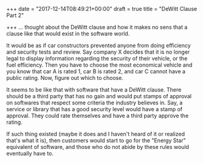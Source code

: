 +++
date = "2017-12-14T08:49:21+00:00"
draft = true
title = "DeWitt Clause Part 2"

+++
... thought about the DeWitt clause and how it makes no sens that a clause like that would exist in the software world.

It would be as if car constructors prevented anyone from doing efficiency and security tests and review. Say company X decides that it is no longer legal to display information regarding the security of their vehicle, or the fuel efficiency. Then you have to choose the most economical vehicle and you know that car A is rated 1, car B is rated 2, and car C cannot have a public rating. Now, figure out which to choose.

It seems to be like that with software that have a DeWitt clause. There should be a third party that has no gain and would put stamps of approval on softwares that respect some criteria the industry believes in. Say, a service or library that has a good security level would have a stamp of approval. They could rate themselves and have a third party approve the rating.

If such thing existed (maybe it does and I haven't heard of it or realized that's what it is), then customers would start to go for the "Energy Star" equivalent of software, and those who do not abide by these rules would eventually have to.